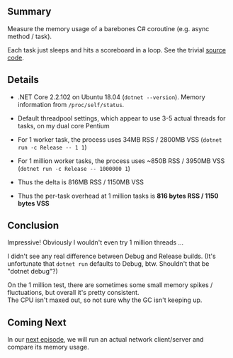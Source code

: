 ## Summary

Measure the memory usage of a barebones C# coroutine (e.g. async method / task).

Each task just sleeps and hits a scoreboard in a loop.  See the trivial [source code](Program.cs).


## Details

* .NET Core 2.2.102 on Ubuntu 18.04 (`dotnet --version`).  Memory information from `/proc/self/status`.

* Default threadpool settings, which appear to use 3-5 actual threads for tasks, on my dual core Pentium

* For 1 worker task, the process uses 34MB RSS / 2800MB VSS (`dotnet run -c Release -- 1 1`)

* For 1 million worker tasks, the process uses ~850B RSS / 3950MB VSS (`dotnet run -c Release -- 1000000 1`)

* Thus the delta is 816MB RSS / 1150MB VSS

* Thus the per-task overhead at 1 million tasks is **816 bytes RSS / 1150 bytes VSS**


## Conclusion

Impressive!  Obviously I wouldn't even try 1 million threads ...

I didn't see any real difference between Debug and Release builds.
(It's unfortunate that `dotnet run` defaults to Debug, btw.  Shouldn't that be "dotnet debug"?)

On the 1 million test, there are sometimes some small memory spikes /
fluctuations, but overall it's pretty consistent.  
The CPU isn't maxed out, so not sure why the GC isn't keeping up.


## Coming Next

In our [next episode](../dotnet_client_server/), we will run an actual network client/server and compare its memory usage.
